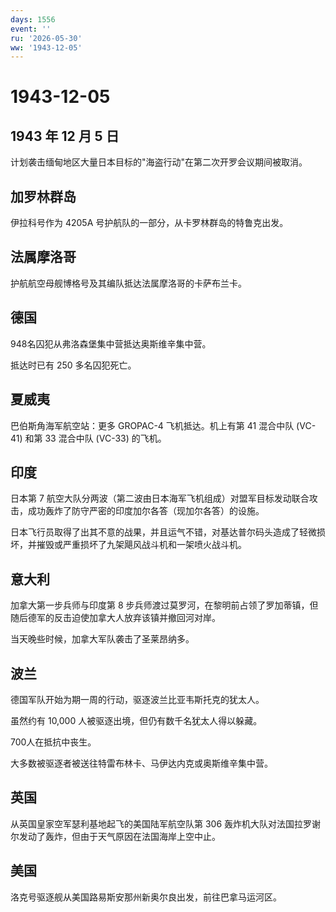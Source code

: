 ```yaml
---
days: 1556
event: ''
ru: '2026-05-30'
ww: '1943-12-05'
---
```


# 1943-12-05

## 1943 年 12 月 5 日

计划袭击缅甸地区大量日本目标的"海盗行动"在第二次开罗会议期间被取消。

## 加罗林群岛

伊拉科号作为 4205A 号护航队的一部分，从卡罗林群岛的特鲁克出发。

## 法属摩洛哥

护航航空母舰博格号及其编队抵达法属摩洛哥的卡萨布兰卡。

## 德国

948名囚犯从弗洛森堡集中营抵达奥斯维辛集中营。

抵达时已有 250 多名囚犯死亡。

## 夏威夷

巴伯斯角海军航空站：更多 GROPAC-4 飞机抵达。机上有第 41 混合中队 (VC-41)
和第 33 混合中队 (VC-33) 的飞机。

## 印度

日本第 7
航空大队分两波（第二波由日本海军飞机组成）对盟军目标发动联合攻击，成功轰炸了防守严密的印度加尔各答（现加尔各答）的设施。

日本飞行员取得了出其不意的战果，并且运气不错，对基达普尔码头造成了轻微损坏，并摧毁或严重损坏了九架飓风战斗机和一架喷火战斗机。

## 意大利

加拿大第一步兵师与印度第 8
步兵师渡过莫罗河，在黎明前占领了罗加蒂镇，但随后德军的反击迫使加拿大人放弃该镇并撤回河对岸。

当天晚些时候，加拿大军队袭击了圣莱昂纳多。

## 波兰

德国军队开始为期一周的行动，驱逐波兰比亚韦斯托克的犹太人。

虽然约有 10,000 人被驱逐出境，但仍有数千名犹太人得以躲藏。

700人在抵抗中丧生。

大多数被驱逐者被送往特雷布林卡、马伊达内克或奥斯维辛集中营。

## 英国

从英国皇家空军瑟利基地起飞的美国陆军航空队第 306
轰炸机大队对法国拉罗谢尔发动了轰炸，但由于天气原因在法国海岸上空中止。

## 美国

洛克号驱逐舰从美国路易斯安那州新奥尔良出发，前往巴拿马运河区。